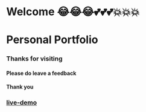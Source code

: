 # Welcome 😂😂😂💕💕💕💥💥💥
### <h1>Personal Portfolio</h1>
### Thanks for visiting

#### Please do leave a feedback

#### Thank you

### [live-demo](https://www.oj-webisite.netlify.app)
